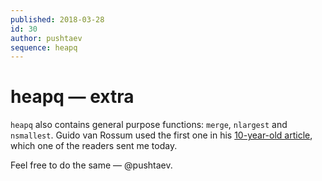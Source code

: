 ```yaml
---
published: 2018-03-28
id: 30
author: pushtaev
sequence: heapq
---
```


# heapq — extra

`heapq` also contains general purpose functions: `merge`, `nlargest` and `nsmallest`.
Guido van Rossum used the first one in his [10-year-old article](http://neopythonic.blogspot.ru/2008/10/sorting-million-32-bit-integers-in-2mb.html), which one of the readers sent me today.

Feel free to do the same — @pushtaev.
